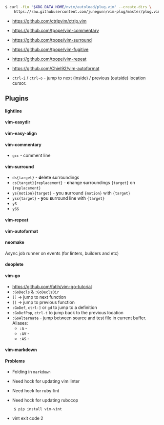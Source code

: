 ```sh
$ curl -fLo "$XDG_DATA_HOME/nvim/autoload/plug.vim" --create-dirs \
    https://raw.githubusercontent.com/junegunn/vim-plug/master/plug.vim
```

-   <https://github.com/ctrlpvim/ctrlp.vim>
-   <https://github.com/tpope/vim-commentary>
-   <https://github.com/tpope/vim-surround>
-   <https://github.com/tpope/vim-fugitive>
-   <https://github.com/tpope/vim-repeat>
-   <https://github.com/Chiel92/vim-autoformat>

-   `ctrl-i` / `ctrl-o` - jump to next (inside) / previous (outside) location
      cursor.

## Plugins

#### lightline

#### vim-easydir

#### vim-easy-align

#### vim-commentary

-   `gcc` - comment line

#### vim-surround

-   `ds{target}` - **d**elete **s**urroundings
-   `cs{target}{replacement}` - **c**hange **s**urroundings `{target}` on
      `{replacement}`
-   `ys{motion}{target}` - **y**ou **s**urround `{motion}` with `{target}`
-   `yss{target}` - **y**ou **s**urround line with `{target}`
-   `yS`
-   `ySS`

#### vim-repeat

#### vim-autoformat

#### neomake

Async job runner on events (for linters, builders and etc)

#### deoplete

#### vim-go

-   <https://github.com/fatih/vim-go-tutorial>
-   `:GoDecls` & `:GoDeclsDir`
-   `]]` -> jump to next function
-   `[[` -> jump to previous function
-   `:GoDef`, `ctrl-]` or `gd` to jump to a definition
-   `:GoDefPop`, `ctrl-t` to jump back to the previous location
-   `:GoAlternate` - jump between source and test file in current buffer.
    Aliases:
    -   `:A` - 
    -   `:AV` -
    -   `:AS` -

#### vim-markdown

#### Problems

-   Folding in `markdown`

-   Need hock for updating vim linter
-   Need hock for ruby-lint
-   Need hock for updating rubocop

```shell
    $ pip install vim-vint
```

-   vint exit code 2
